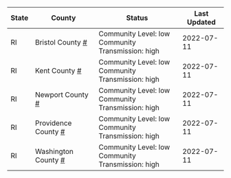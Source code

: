 State | County | Status | Last Updated
--- | --- | --- | --- 
RI | Bristol County <a href="#bristol_county">#</a> | <a name="bristol_county"></a>Community Level: low<br/>Community Transmission: high | 2022-07-11
RI | Kent County <a href="#kent_county">#</a> | <a name="kent_county"></a>Community Level: low<br/>Community Transmission: high | 2022-07-11
RI | Newport County <a href="#newport_county">#</a> | <a name="newport_county"></a>Community Level: low<br/>Community Transmission: high | 2022-07-11
RI | Providence County <a href="#providence_county">#</a> | <a name="providence_county"></a>Community Level: low<br/>Community Transmission: high | 2022-07-11
RI | Washington County <a href="#washington_county">#</a> | <a name="washington_county"></a>Community Level: low<br/>Community Transmission: high | 2022-07-11
